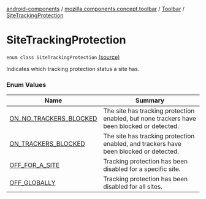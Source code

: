 [android-components](../../../index.md) / [mozilla.components.concept.toolbar](../../index.md) / [Toolbar](../index.md) / [SiteTrackingProtection](./index.md)

# SiteTrackingProtection

`enum class SiteTrackingProtection` [(source)](https://github.com/mozilla-mobile/android-components/blob/master/components/concept/toolbar/src/main/java/mozilla/components/concept/toolbar/Toolbar.kt#L391)

Indicates which tracking protection status a site has.

### Enum Values

| Name | Summary |
|---|---|
| [ON_NO_TRACKERS_BLOCKED](-o-n_-n-o_-t-r-a-c-k-e-r-s_-b-l-o-c-k-e-d.md) | The site has tracking protection enabled, but none trackers have been blocked or detected. |
| [ON_TRACKERS_BLOCKED](-o-n_-t-r-a-c-k-e-r-s_-b-l-o-c-k-e-d.md) | The site has tracking protection enabled, and trackers have been blocked or detected. |
| [OFF_FOR_A_SITE](-o-f-f_-f-o-r_-a_-s-i-t-e.md) | Tracking protection has been disabled for a specific site. |
| [OFF_GLOBALLY](-o-f-f_-g-l-o-b-a-l-l-y.md) | Tracking protection has been disabled for all sites. |
